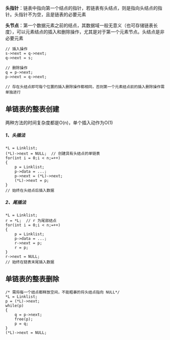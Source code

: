 **头指针**：链表中指向第一个结点的指针，若链表有头结点，则是指向头结点的指针。头指针不为空，且是链表的必要元素

**头节点**：第一个数据元素之前的结点，其数据域一般无意义（也可存储链表长度），可以元素结点的插入和删除操作，尤其是对于第一个元素节点。头结点是非必要元素

```
// 插入操作
s->next = q->next;
q->next = s;

// 删除操作
q = p->next;
p->next = q->next;

// 存在头结点即可每个位置的插入删除操作都相同，否则第一个元素结点前的插入删除操作需单独进行
```

## 单链表的整表创建
两种方法的时间复杂度都是O(n)，单个插入动作为O(1)

##### 1、头插法
```
*L = Linklist;
(*L)->next = NULL;  // 创建具有头结点的单链表
for(int i = 0;i < n;=++)
{
    p = Linklist;
    p->data = ...;
    p->next = (*L)->next;
    (*L)->next = p;
}
// 始终在头结点后插入数据
```

##### 2、尾插法
```
*L = Linklist;
r = *L;  // r 为尾部结点
for(int i = 0;i < n;=++)
{
    p = Linklist;
    p->data = ...;
    r->next = p;
    r = p;
}
r->next = NULL;
// 始终在链表末尾插入数据
```

## 单链表的整表删除

```
/* 需将每一个结点都释放空间，不能粗暴的将头结点指向 NULL*/
*L = Linklist;
p = (*L)->next;
while(p)
{
    q = p->next;
    free(p);
    p = q;
}
(*L)->next = NULL;
```
